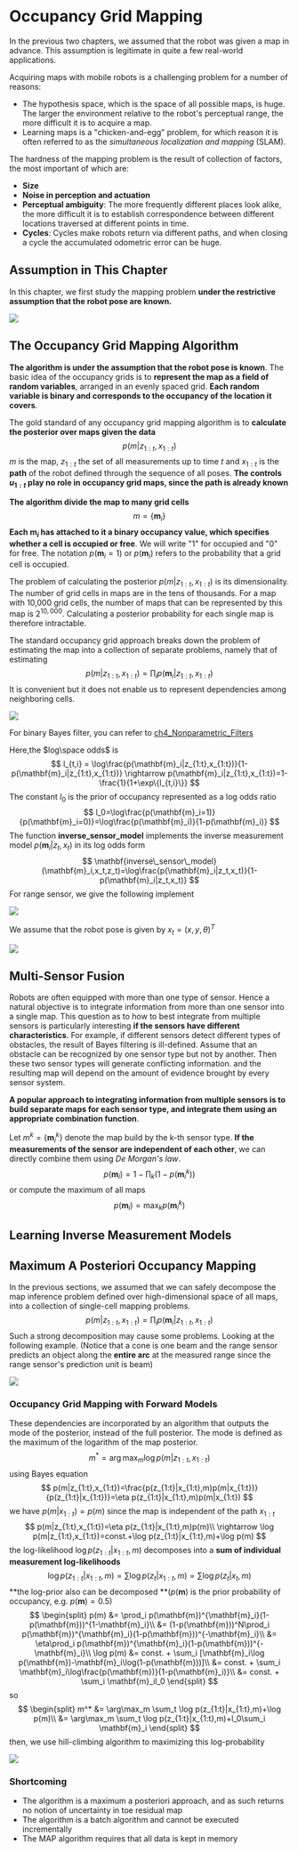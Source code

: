 # Occupancy Grid Mapping

In the previous two chapters, we assumed that the robot was given a map in advance. This assumption is legitimate in quite a few real-world applications.

Acquiring maps with mobile robots is a challenging problem for a number of reasons:

- The hypothesis space, which is the space of all possible maps, is huge. The larger the environment relative to the robot's perceptual range, the more difficult it is to acquire a map.
- Learning maps is a "chicken-and-egg" problem, for which reason it is often referred to as the *simultaneous localization and mapping* (SLAM).

The hardness of the mapping problem is the result of collection of factors, the most important of which are:

- **Size**
- **Noise in perception and actuation**
- **Perceptual ambiguity**: The more frequently different places look alike, the more difficult it is to establish correspondence between different locations traversed at different points in time.
- **Cycles**: Cycles make robots return via different paths, and when closing a cycle the accumulated odometric error can be huge.

## Assumption in This Chapter

In this chapter, we first study the mapping problem **under the restrictive assumption that the robot pose are known.**

![](figures/ch9/Graphical_model_of_mapping_with_known_poses.png)

## The Occupancy Grid Mapping Algorithm

**The algorithm is under the assumption that the robot pose is known**. The basic idea of the occupancy grids is to **represent the map as a field of random variables**, arranged in an evenly spaced grid. **Each random variable is binary and corresponds to the occupancy of the location it covers**. 

The gold standard of any occupancy grid mapping algorithm is to **calculate the posterior over maps given the data**
$$
p(m|z_{1:t},x_{1:t})
$$
$m$ is the map, $z_{1:t}$ the set of all measurements up to time $t$ and $x_{1:t}$ is the **path** of the robot defined through the sequence of all poses. **The controls $u_{1:t}$ play no role in occupancy grid maps, since the path is already known**

**The algorithm divide the map to many grid cells**
$$
m = \{\mathbf{m}_i\}
$$
**Each $\mathbf{m}_i$ has attached to it a binary occupancy value, which specifies whether a cell is occupied or free**. We will write "1" for occupied and "0" for free. The notation $p(\mathbf{m}_i=1)$ or $p(\mathbf{m}_i)$ refers to the probability that a grid cell is occupied.

The problem of calculating the posterior $p(m|z_{1:t},x_{1:t})$ is its dimensionality. The number of grid cells in maps are in the tens of thousands. For a map with 10,000 grid cells, the number of maps that can be represented by this map is $2^{10,000}$. Calculating a posterior probability for each single map is therefore intractable.

The standard occupancy grid approach breaks down the problem of estimating the map into a collection of separate problems, namely that of estimating
$$
p(m|z_{1:t},x_{1:t})=\prod_{i} p(\mathbf{m}_i|z_{1:t},x_{1:t})
$$
It is convenient but it does not enable us to represent dependencies among neighboring cells.

![](figures/ch9/Occupancy_grid_mapping_algorithm.png)

For binary Bayes filter, you can refer to [ch4_Nonparametric_Filters](ch4_Nonparametric_Filters.md)

Here,the $log\space odds$ is
$$
l_{t,i} = \log\frac{p(\mathbf{m}_i|z_{1:t},x_{1:t})}{1-p(\mathbf{m}_i|z_{1:t},x_{1:t})}
\rightarrow
p(\mathbf{m}_i|z_{1:t},x_{1:t})=1-\frac{1}{1+\exp\{l_{t,i}\}}
$$
The constant $l_0$ is the prior of occupancy represented as a log odds ratio
$$
l_0=\log\frac{p(\mathbf{m}_i=1)}{p(\mathbf{m}_i=0)}=\log\frac{p(\mathbf{m}_i)}{1-p(\mathbf{m}_i)}
$$
The function **inverse_sensor_model** implements the inverse measurement model $p(\mathbf{m}_i|z_t,x_t)$ in its log odds form
$$
\mathbf{inverse\_sensor\_model}(\mathbf{m}_i,x_t,z_t)=\log\frac{p(\mathbf{m}_i|z_t,x_t)}{1-p(\mathbf{m}_i|z_t,x_t)}
$$
For range sensor, we give the following implement

![](figures/ch9/inverse_range_sensor_model.png)

We assume that the robot pose is given by $x_t=(x,y,\theta)^T$

![](figures/ch9/two_example_of_inverse_range_sensor_model.png)

## Multi-Sensor Fusion

Robots are often equipped with more than one type of sensor. Hence a natural objective is to integrate information from more than one sensor into a single map. This question as to how to best integrate from multiple sensors is particularly interesting **if the sensors have different characteristics**. For example, if different sensors detect different types of obstacles, the result of Bayes filtering is ill-defined. Assume that an obstacle can be recognized by one sensor type but not by another. Then these two sensor types will generate conflicting information. and the resulting map will depend on the amount of evidence brought by every sensor system.

**A popular approach to integrating information from multiple sensors is to build separate maps for each sensor type, and integrate them using an appropriate combination function**.

Let $m^k=\{\mathbf{m}_i^k\}$ denote the map build by the k-th sensor type. **If the measurements of the sensor are independent of each other**, we can directly combine them using *De Morgan's law*.
$$
p(\mathbf{m}_i) = 1-\prod_k(1-p(\mathbf{m}_i^k))
$$
or compute the maximum of all maps
$$
p(\mathbf{m}_i)=\max_k p(\mathbf{m}_i^k)
$$

## Learning Inverse Measurement Models



## Maximum A Posteriori Occupancy Mapping

In the previous sections, we assumed that we can safely decompose the map inference problem defined over high-dimensional space of all maps, into a collection of single-cell mapping problems.
$$
p(m|z_{1:t},x_{1:t})=\prod_i p(\mathbf{m}_i|z_{1:t},x_{1:t})
$$
Such a strong decomposition may cause some problems. Looking at the following example. (Notice that a cone is one beam and the range sensor predicts an object along the **entire arc** at the measured range since the range sensor's prediction unit is beam)

![](figures/ch9/the_problem_with_the_standard_occupancy_grid_mapping_algorithm.png)

### Occupancy Grid Mapping with Forward Models

These dependencies are incorporated by an algorithm that outputs the mode of the posterior, instead of the full posterior. The mode is defined as the maximum of the logarithm of the map posterior.
$$
m^* =\arg\max_{m} \log p(m|z_{1:t},x_{1:t})
$$
using Bayes equation
$$
p(m|z_{1:t},x_{1:t})=\frac{p(z_{1:t}|x_{1:t},m)p(m|x_{1:t})}{p(z_{1:t}|x_{1:t})}=\eta p(z_{1:t}|x_{1:t},m)p(m|x_{1:t})
$$
we have $p(m|x_{1:t})=p(m)$ since the map is independent of the path $x_{1:t}$
$$
p(m|z_{1:t},x_{1:t})=\eta p(z_{1:t}|x_{1:t},m)p(m)\\
\rightarrow \log p(m|z_{1:t},x_{1:t})=const.+\log p(z_{1:t}|x_{1:t},m)+\log p(m)
$$
the log-likelihood $\log p(z_{1:t}|x_{1:t},m)$ decomposes into a **sum of individual measurement log-likelihoods**
$$
\log p(z_{1:t}|x_{1:t},m)=\sum\log p(z_t|x_{1:t},m)=\sum\log p(z_t|x_{t},m)
$$
**the log-prior also can be decomposed **($p(\mathbf{m})$ is the prior probability of occupancy, e.g. $p(\mathbf{m})=0.5$)
$$
\begin{split}
p(m) &= \prod_i p(\mathbf{m})^{\mathbf{m}_i}(1-p(\mathbf{m}))^{1-\mathbf{m}_i}\\
&= (1-p(\mathbf{m}))^N\prod_i p(\mathbf{m})^{\mathbf{m}_i}(1-p(\mathbf{m}))^{-\mathbf{m}_i}\\
&= \eta\prod_i p(\mathbf{m})^{\mathbf{m}_i}(1-p(\mathbf{m}))^{-\mathbf{m}_i}\\
\log p(m) &= const. + \sum_i [\mathbf{m}_i\log p(\mathbf{m})-\mathbf{m}_i\log(1-p(\mathbf{m}))]\\
&= const. + \sum_i \mathbf{m}_i\log\frac{p(\mathbf{m})}{1-p(\mathbf{m}_i)}\\
&= const. + \sum_i \mathbf{m}_il_0
\end{split}
$$
so
$$
\begin{split}
m^* &= \arg\max_m \sum_t \log p(z_{1:t}|x_{1:t},m)+\log p(m)\\
&= \arg\max_m \sum_t \log p(z_{1:t}|x_{1:t},m)+l_0\sum_i \mathbf{m}_i
\end{split}
$$
then, we use hill-climbing algorithm to maximizing this log-probability

![](figures/ch9/MAP_occupancy_grid_mapping_algorithm.png)

### Shortcoming

- The algorithm is a maximum a posteriori approach, and as such returns no notion of uncertainty in toe residual map
- The algorithm is a batch algorithm and cannot be executed incrementally
- The MAP algorithm requires that all data is kept in memory



























































